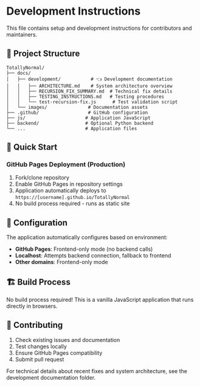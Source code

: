 # Development Instructions

This file contains setup and development instructions for contributors and maintainers.

## 📁 Project Structure

```
TotallyNormal/
├── docs/
│   ├── development/           # 👈 Development documentation
│   │   ├── ARCHITECTURE.md    # System architecture overview
│   │   ├── RECURSION_FIX_SUMMARY.md  # Technical fix details
│   │   ├── TESTING_INSTRUCTIONS.md   # Testing procedures
│   │   └── test-recursion-fix.js      # Test validation script
│   └── images/               # Documentation assets
├── .github/                  # GitHub configuration
├── js/                      # Application JavaScript
├── backend/                 # Optional Python backend
└── ...                      # Application files
```

## 🚀 Quick Start

### GitHub Pages Deployment (Production)
1. Fork/clone repository
2. Enable GitHub Pages in repository settings
3. Application automatically deploys to `https://[username].github.io/TotallyNormal`
4. No build process required - runs as static site

## 🔧 Configuration

The application automatically configures based on environment:

- **GitHub Pages**: Frontend-only mode (no backend calls)
- **Localhost**: Attempts backend connection, fallback to frontend
- **Other domains**: Frontend-only mode

## 🏗️ Build Process

No build process required! This is a vanilla JavaScript application that runs directly in browsers.

## 📝 Contributing

1. Check existing issues and documentation
2. Test changes locally
3. Ensure GitHub Pages compatibility
4. Submit pull request

For technical details about recent fixes and system architecture, see the development documentation folder.
